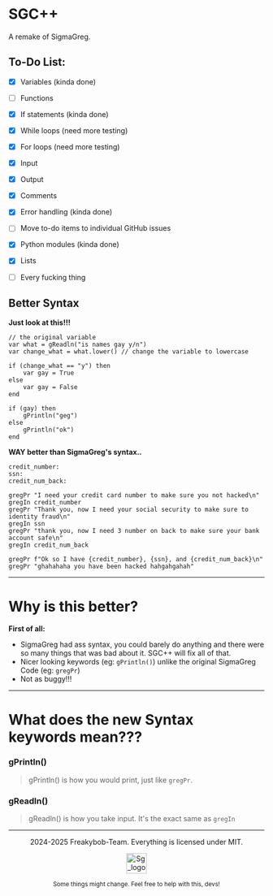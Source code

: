 # SGC++

A remake of SigmaGreg.

## To-Do List:

- [x] Variables (kinda done)
- [ ] Functions
- [x] If statements (kinda done)
- [x] While loops (need more testing)
- [x] For loops (need more testing)
- [x] Input
- [x] Output
- [x] Comments
- [x] Error handling (kinda done)
- [ ] Move to-do items to individual GitHub issues <!-- grrr -->
- [x] Python modules (kinda done)
- [x] Lists 
- [ ] Every fucking thing


## Better Syntax
**Just look at this!!!**

```
// the original variable
var what = gReadln("is names gay y/n")
var change_what = what.lower() // change the variable to lowercase

if (change_what == "y") then
    var gay = True
else
    var gay = False
end

if (gay) then
    gPrintln("geg")
else
    gPrintln("ok")
end
```

**WAY better than SigmaGreg's syntax..**

```
credit_number:
ssn:
credit_num_back:

gregPr "I need your credit card number to make sure you not hacked\n"
gregIn credit_number
gregPr "Thank you, now I need your social security to make sure to identity fraud\n"
gregIn ssn
gregPr "thank you, now I need 3 number on back to make sure your bank account safe\n"
gregIn credit_num_back

gregPr f"Ok so I have {credit_number}, {ssn}, and {credit_num_back}\n"
gregPr "ghahahaha you have been hacked hahgahgahah" 
```

---


# Why is this better?

  **First of all:**

  - SigmaGreg had ass syntax, you could barely do anything and there were so many things that was bad about it. SGC++ will fix all of that.
  - Nicer looking keywords (eg: ```gPrintln()```) unlike the original SigmaGreg Code (eg: ```gregPr```)
  - Not as buggy!!!

---

# What does the new Syntax keywords mean???

### gPrintln()
  > gPrintln() is how you would print, just like `gregPr`.
### gReadln()
  > gReadln() is how you take input. It's the exact same as `gregIn`

---

<p align="center">
  2024-2025 Freakybob-Team. Everything is licensed under MIT.
</p>
<p align="center">
<img src="src/sgc_file/logo.ico" width="40" height="40" alt="Sg_logo.png"/>

</p>


<p align=center>
    <small>Some things might change. Feel free to help with this, devs!</small>
</p>
